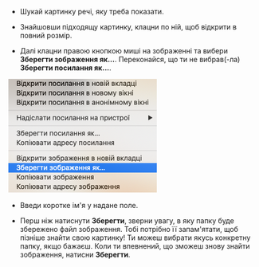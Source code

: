 - Шукай картинку речі, яку треба показати.

- Знайшовши підходящу картинку, клацни по ній, щоб відкрити в повний розмір.

- Далі клацни правою кнопкою миші на зображенні та вибери **Зберегти зображення як...**. Переконайся, що ти не вибрав(-ла) **Зберегти посилання як...**.

![Меню із вибраним пунктом "Зберегти зображення як..."](images/saveImgAs.png)

- Введи коротке ім'я у надане поле.

- Перш ніж натиснути **Зберегти**, зверни увагу, в яку папку буде збережено файл зображення. Тобі потрібно її запам'ятати, щоб пізніше знайти свою картинку! Ти можеш вибрати якусь конкретну папку, якщо бажаєш. Коли ти впевнений, що зможеш знову знайти зображення, натисни **Зберегти**.
